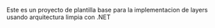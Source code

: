 Este es un proyecto de plantilla base para la implementacion de layers usando arquitectura limpia con .NET
